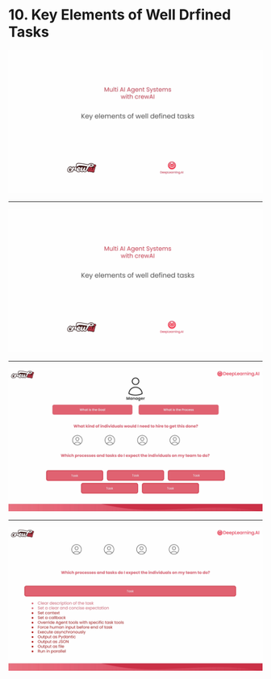 # 10. Key Elements of Well Drfined Tasks

![](videoframe_0.png)

---

![](videoframe_36308.png)

---

![](videoframe_156968.png)

---

![](videoframe_261111.png)

